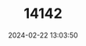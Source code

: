---
title: "14142"
category: "Myotis annectans"
draft: false
date: 2024-02-22 13:03:50
languages:
  English: ["Intermediate Bat", "Hairy-faced Bat"]
---